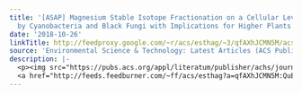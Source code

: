 ```yaml
---
title: '[ASAP] Magnesium Stable Isotope Fractionation on a Cellular Level Explored
  by Cyanobacteria and Black Fungi with Implications for Higher Plants'
date: '2018-10-26'
linkTitle: http://feedproxy.google.com/~r/acs/esthag/~3/qfAXhJCMN5M/acs.est.8b02238
source: 'Environmental Science & Technology: Latest Articles (ACS Publications)'
description: |-
  <p><img src="https://pubs.acs.org/appl/literatum/publisher/achs/journals/content/esthag/0/esthag.ahead-of-print/acs.est.8b02238/20181026/images/medium/es-2018-02238h_0006.gif" alt="TOC Graphic"/></p><div><cite>Environmental Science & Technology</cite></div><div>DOI: 10.1021/acs.est.8b02238</div><div class="feedflare">
  <a href="http://feeds.feedburner.com/~ff/acs/esthag?a=qfAXhJCMN5M:QuEJfXALN-o:yIl2AUoC8zA"><img src="http://feeds.feedburner.com/~ff/acs/esthag?d=yIl2AUoC8zA" border="0"></img></a>
---
```


